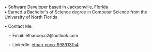<!-- ### Hello there 👋, -->
• Software Developer based in Jacksonville, Florida <br>
• Earned a Bachelor's of Science degree in Computer Science from the University of North Florida <br>

• Contact Me: <br>
<p>&emsp;‣ Email: ethancoco2@outlook.com</p>
<p>&emsp;‣ LinkedIn: <a href="https://www.linkedin.com/in/ethan-coco-9989131b4/">ethan-coco-9989131b4</a></p>

